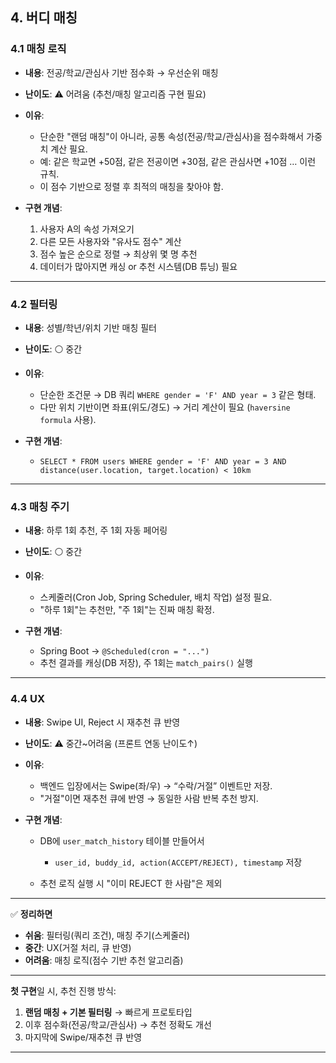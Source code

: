 

##  4. 버디 매칭

### 4.1 매칭 로직

* **내용**: 전공/학교/관심사 기반 점수화 → 우선순위 매칭
* **난이도**: ⚠️ 어려움 (추천/매칭 알고리즘 구현 필요)
* **이유**:

  * 단순한 "랜덤 매칭"이 아니라, 공통 속성(전공/학교/관심사)을 점수화해서 가중치 계산 필요.
  * 예: 같은 학교면 +50점, 같은 전공이면 +30점, 같은 관심사면 +10점 … 이런 규칙.
  * 이 점수 기반으로 정렬 후 최적의 매칭을 찾아야 함.
* **구현 개념**:

  1. 사용자 A의 속성 가져오기
  2. 다른 모든 사용자와 "유사도 점수" 계산
  3. 점수 높은 순으로 정렬 → 최상위 몇 명 추천
  4. 데이터가 많아지면 캐싱 or 추천 시스템(DB 튜닝) 필요

---

### 4.2 필터링

* **내용**: 성별/학년/위치 기반 매칭 필터
* **난이도**: ⚪ 중간
* **이유**:

  * 단순한 조건문 → DB 쿼리 `WHERE gender = 'F' AND year = 3` 같은 형태.
  * 다만 위치 기반이면 좌표(위도/경도) → 거리 계산이 필요 (`haversine formula` 사용).
* **구현 개념**:

  * `SELECT * FROM users WHERE gender = 'F' AND year = 3 AND distance(user.location, target.location) < 10km`

---

### 4.3 매칭 주기

* **내용**: 하루 1회 추천, 주 1회 자동 페어링
* **난이도**: ⚪ 중간
* **이유**:

  * 스케줄러(Cron Job, Spring Scheduler, 배치 작업) 설정 필요.
  * "하루 1회"는 추천만, "주 1회"는 진짜 매칭 확정.
* **구현 개념**:

  * Spring Boot → `@Scheduled(cron = "...")`
  * 추천 결과를 캐싱(DB 저장), 주 1회는 `match_pairs()` 실행

---

### 4.4 UX

* **내용**: Swipe UI, Reject 시 재추천 큐 반영
* **난이도**: ⚠️ 중간~어려움 (프론트 연동 난이도↑)
* **이유**:

  * 백엔드 입장에서는 Swipe(좌/우) → “수락/거절” 이벤트만 저장.
  * "거절"이면 재추천 큐에 반영 → 동일한 사람 반복 추천 방지.
* **구현 개념**:

  * DB에 `user_match_history` 테이블 만들어서

    * `user_id, buddy_id, action(ACCEPT/REJECT), timestamp` 저장
  * 추천 로직 실행 시 "이미 REJECT 한 사람"은 제외

---

✅ **정리하면**

* **쉬움**: 필터링(쿼리 조건), 매칭 주기(스케줄러)
* **중간**: UX(거절 처리, 큐 반영)
* **어려움**: 매칭 로직(점수 기반 추천 알고리즘)

---

 **첫 구현**일 시, 추천 진행 방식:

1. **랜덤 매칭 + 기본 필터링** → 빠르게 프로토타입
2. 이후 점수화(전공/학교/관심사) → 추천 정확도 개선
3. 마지막에 Swipe/재추천 큐 반영

---
